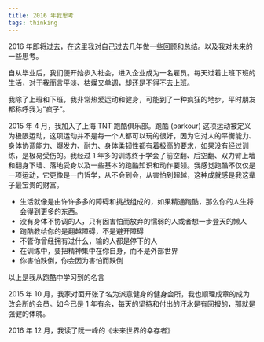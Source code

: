 ```yaml
---
title: 2016 年我思考
tags: thinking
---
```


2016 年即将过去，在这里我对自己过去几年做一些回顾和总结。以及我对未来的一些思考。

<!--more-->

自从毕业后，我们便开始步入社会，进入企业成为一名雇员。每天过着上班下班的生活，对于我而言平淡、枯燥又单调，却还是不得不去上班。

我除了上班和下班，我非常热爱运动和健身，可能到了一种疯狂的地步，平时朋友都称呼我为“疯子”。

2015 年 4 月，我加入了上海 TNT 跑酷俱乐部。跑酷 (parkour) 这项运动被定义为极限运动，这项运动并不是每一个人都可以玩的很好，因为它对人的平衡能力、身体协调能力、爆发力、耐力、身体柔韧性都有着极高的要求，如果没有经过训练，是极易受伤的。我经过 1 年多的训练终于学会了前空翻、后空翻、双力臂上墙和翻身下墙、落地受身以及一些基本的跑酷知识和动作要领。我感觉跑酷不仅仅是一项运动，它更像是一门哲学，从不会到会，从害怕到超越，这种成就感是我这辈子最宝贵的财富。

* 生活就像是由许许多多的障碍和挑战组成的，如果精通跑酷，那么你的人生将会得到更多的东西。
* 没有身体不协调的人，只有因害怕而放弃的懦弱的人或者想一步登天的懒人
* 跑酷教给你的是翻越障碍，不是避开障碍
* 不管你曾经拥有过什么，输的人都是停下的人
* 在训练中，要把精神集中在你自身，而不是外部世界
* 你害怕跌倒，你会因为害怕而跌倒

以上是我从跑酷中学习到的名言

2015 年 10 月，我家对面开张了名为派意健身的健身会所，我也顺理成章的成为改会所的会员。如今已是 1 年有余，每天的坚持和付出的汗水是有回报的，那就是强健的体魄。

2016 年 12 月，我读了阮一峰的《未来世界的幸存者》